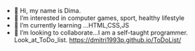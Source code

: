 - 👋 Hi, my name is Dima.
- 👀 I’m interested in computer games, sport, healthy lifestyle
- 🌱 I’m currently learning ...HTML,CSS,JS
- 💞️ I’m looking to collaborate...I am a self-taught programmer.
Look_at_ToDo_list.
https://dmitri1993p.github.io/ToDoList/

